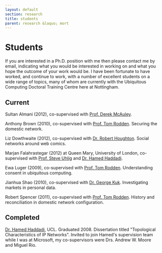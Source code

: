 ```yaml
---
layout: default
section: research
title: students
parent: research &laquo; mort
---
```


Students
========

If you are interested in a Ph.D. position with me then please contact me by
email, indicating what you would be interested in working on and what you hope
the outcome of your work would be. I have been fortunate to have worked, and
continue to work, with a number of excellent students on a wide range of
topics, many of whom are currently with the Ubiquitous Computing Doctoral
Training Centre here at Nottingham.

Current
-------

Sultan Almani (2012), co-supervised with [Prof. Derek McAuley][mac].

Anthony Brown (2010), co-supervised with [Prof. Tom Rodden][tom]. 
Securing the domestic network.
 
Liz Dowthwaite (2012), co-supervised with [Dr. Robert Houghton][rob]. 
Social networks around web comics.


Marjan Falahrastegar (2012) at Queen Mary, University of London, co-supervised
with [Prof. Steve Uhlig][uhlig] and [Dr. Hamed Haddadi][hamed].
 
Ewa Luger (2009), co-supervised with [Prof. Tom Rodden][tom]. 
Understanding consent in ubiquitous computing.

Jianhua Shao (2010), co-supervised with [Dr. George Kuk][george].
Investigating markets in personal data.

Robert Spencer (2011), co-supervised with [Prof. Tom Rodden][tom]. 
History and reconciliation in domestic network configuration.



Completed
---------

[Dr. Hamed Haddadi][hamed], UCL. Graduated 2008. Dissertation titled
"Topological Characteristics of IP Networks". Invited to join Hamed's
supervision team while I was at Microsoft, my co-supervisors were Drs. Andrew
W. Moore and Miguel Rio.

[hamed]: http://www.eecs.qmul.ac.uk/~hamed/
[uhlig]: http://www.eecs.qmul.ac.uk/~steve/
[tom]: http://www.cs.nott.ac.uk/~tar/
[george]: http://www.nottingham.ac.uk/business/LIZGK.html
[mac]: http://www.cs.nott.ac.uk/~drm/
[rob]: http://www.nottingham.ac.uk/engineering/people/robert.houghton
